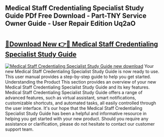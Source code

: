 ## Medical Staff Credentialing Specialist Study Guide PDf Free Download - Part-TNY Service Owner Guide - User Repair Edition Uq2aO

# <h2><a href="http://bc80081.oget.top/?id=Medical+Staff+Credentialing+Specialist+Study+Guide">🔗Download New 👉🔴 Medical Staff Credentialing Specialist Study Guide</a></h2>

[![Medical Staff Credentialing Specialist Study Guide new download](https://i.imgur.com/5g1atiW.png)](http://bc80081.oget.top/?id=Medical+Staff+Credentialing+Specialist+Study+Guide)
Your new Medical Staff Credentialing Specialist Study Guide is now ready to use. This user manual provides a step-by-step guide to help you get started. Understanding the Product This section provides an overview of your new Medical Staff Credentialing Specialist Study Guide and its key features. Medical Staff Credentialing Specialist Study Guide offers a range of advanced features, such as virtual assistant, smart notifications, customizable shortcuts, and automated tasks, all easily controlled through the user interface. It's our hope that the Medical Staff Credentialing Specialist Study Guide has been a helpful and informative resource in helping you get started with your new product. Should you require any assistance or clarification, please do not hesitate to contact our customer support team.
